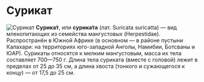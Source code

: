 # Сурикат

![Сурикат](https://upload.wikimedia.org/wikipedia/commons/thumb/b/bc/Suricata.suricatta.6861.jpg/800px-Suricata.suricatta.6861.jpg)
**Сурика́т**, или **сурика́та** (лат. Suricata suricatta) — вид млекопитающих из
семейства мангустовых (Herpestidae). Распространён в Южной Африке (в основном —
в районе пустыни Калахари: на территориях юго-западной Анголы, Намибии, Ботсваны
и ЮАР). Сурикаты относятся к мелким мангустовым, масса их тела составляет
700—750 г. Длина тела суриката (вместе с головой) лежит в пределах от 25 до 35
см, а длина хвоста (тонкого и сужающегося к концу) — от 17,5 до 25 см.
